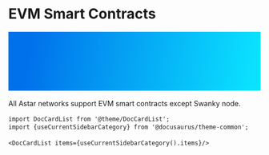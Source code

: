 # EVM Smart Contracts
![banner](../assets/gradient2.jpg)

All Astar networks support EVM smart contracts except Swanky node.


```mdx-code-block
import DocCardList from '@theme/DocCardList';
import {useCurrentSidebarCategory} from '@docusaurus/theme-common';

<DocCardList items={useCurrentSidebarCategory().items}/>
```
